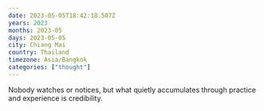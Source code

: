 ```yaml
---
date: 2023-05-05T18:42:18.507Z
years: 2023
months: 2023-05
days: 2023-05-05
city: Chiang Mai
country: Thailand
timezone: Asia/Bangkok
categories: ["thought"]
---
```

Nobody watches or notices, but what quietly accumulates through practice and experience is credibility.
